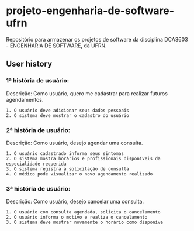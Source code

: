 # projeto-engenharia-de-software-ufrn
Repositório para armazenar os projetos de software da disciplina DCA3603 - ENGENHARIA DE SOFTWARE, da UFRN.

## User history

### 1ª história de usuário:
Descrição: Como usuário, quero me cadastrar para realizar futuros agendamentos.

    1. O usuário deve adicionar seus dados pessoais
    2. O sistema deve mostrar o cadastro do usuário

### 2ª história de usuário:
Descrição: Como usuário, desejo agendar uma consulta.

    1. O usuário cadastrado informa seus sintomas 
    2. O sistema mostra horários e profissionais disponíveis da especialidade requerida 
    3. ⁠O sistema registra a solicitação de consulta
    4. ⁠O médico pode visualizar o novo agendamento realizado

### 3ª história de usuário:
Descrição: Como usuário, desejo cancelar uma consulta.

    1. O usuário com consulta agendada, solicita o cancelamento 
    2. ⁠O usuário informa o motivo e realiza o cancelamento 
    3. ⁠O sistema deve mostrar novamente o horário como disponíve
